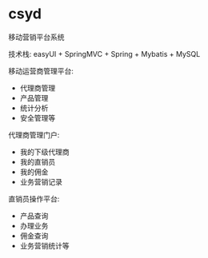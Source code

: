 # csyd
移动营销平台系统

技术栈: easyUI + SpringMVC + Spring + Mybatis + MySQL

移动运营商管理平台:
- 代理商管理 
- 产品管理 
- 统计分析 
- 安全管理等

代理商管理门户:
- 我的下级代理商 
- 我的直销员 
- 我的佣金 
- 业务营销记录

直销员操作平台:
- 产品查询 
- 办理业务 
- 佣金查询 
- 业务营销统计等

